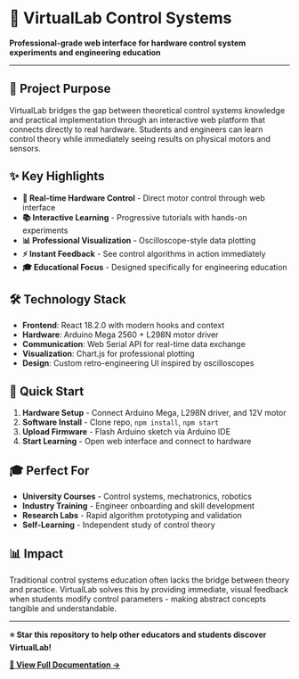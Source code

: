 # 🚀 **VirtualLab Control Systems**

**Professional-grade web interface for hardware control system experiments and engineering education**

---

## **🎯 Project Purpose**

VirtualLab bridges the gap between theoretical control systems knowledge and practical implementation through an interactive web platform that connects directly to real hardware. Students and engineers can learn control theory while immediately seeing results on physical motors and sensors.

## **✨ Key Highlights**

- **🔧 Real-time Hardware Control** - Direct motor control through web interface
- **📚 Interactive Learning** - Progressive tutorials with hands-on experiments  
- **📊 Professional Visualization** - Oscilloscope-style data plotting
- **⚡ Instant Feedback** - See control algorithms in action immediately
- **🎓 Educational Focus** - Designed specifically for engineering education

## **🛠️ Technology Stack**

- **Frontend**: React 18.2.0 with modern hooks and context
- **Hardware**: Arduino Mega 2560 + L298N motor driver  
- **Communication**: Web Serial API for real-time data exchange
- **Visualization**: Chart.js for professional plotting
- **Design**: Custom retro-engineering UI inspired by oscilloscopes

## **🚀 Quick Start**

1. **Hardware Setup** - Connect Arduino Mega, L298N driver, and 12V motor
2. **Software Install** - Clone repo, `npm install`, `npm start`
3. **Upload Firmware** - Flash Arduino sketch via Arduino IDE
4. **Start Learning** - Open web interface and connect to hardware

## **🎓 Perfect For**

- **University Courses** - Control systems, mechatronics, robotics
- **Industry Training** - Engineer onboarding and skill development
- **Research Labs** - Rapid algorithm prototyping and validation
- **Self-Learning** - Independent study of control theory

## **📊 Impact**

Traditional control systems education often lacks the bridge between theory and practice. VirtualLab solves this by providing immediate, visual feedback when students modify control parameters - making abstract concepts tangible and understandable.

---

**⭐ Star this repository to help other educators and students discover VirtualLab!**

[**📖 View Full Documentation →**](README.md)
